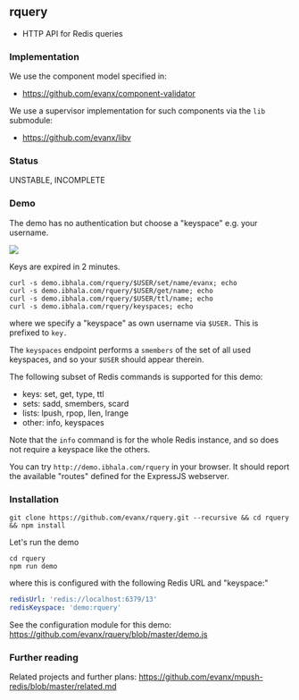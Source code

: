 
## rquery

- HTTP API for Redis queries

### Implementation

We use the component model specified in:
- https://github.com/evanx/component-validator

We use a supervisor implementation for such components via the `lib` submodule:
- https://github.com/evanx/libv


### Status

UNSTABLE, INCOMPLETE

### Demo

The demo has no authentication but choose a "keyspace" e.g. your username.

<img src="http://evanx.github.io/images/rquery/rquery-routes.png">

Keys are expired in 2 minutes.

```shell
curl -s demo.ibhala.com/rquery/$USER/set/name/evanx; echo
curl -s demo.ibhala.com/rquery/$USER/get/name; echo
curl -s demo.ibhala.com/rquery/$USER/ttl/name; echo
curl -s demo.ibhala.com/rquery/keyspaces; echo
```
where we specify a "keyspace" as own username via `$USER.` This is prefixed to `key.`

The `keyspaces` endpoint performs a `smembers` of the set of all used keyspaces, and so your `$USER` should appear therein.

The following subset of Redis commands is supported for this demo:
- keys: set, get, type, ttl
- sets: sadd, smembers, scard
- lists: lpush, rpop, llen, lrange
- other: info, keyspaces

Note that the `info` command is for the whole Redis instance, and so does not require a keyspace like the others.

You can try `http://demo.ibhala.com/rquery` in your browser. It should report the available "routes" defined for the ExpressJS webserver.


### Installation

```shell
git clone https://github.com/evanx/rquery.git --recursive && cd rquery && npm install
```

Let's run the demo
```shell
cd rquery
npm run demo
```
where this is configured with the following Redis URL and "keyspace:"
```yaml
redisUrl: 'redis://localhost:6379/13'
redisKeyspace: 'demo:rquery'
```

See the configuration module for this demo: https://github.com/evanx/rquery/blob/master/demo.js

### Further reading

Related projects and further plans: https://github.com/evanx/mpush-redis/blob/master/related.md
